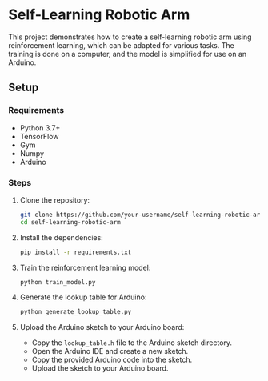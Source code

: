 # Self-Learning Robotic Arm

This project demonstrates how to create a self-learning robotic arm using reinforcement learning, which can be adapted for various tasks. The training is done on a computer, and the model is simplified for use on an Arduino.

## Setup

### Requirements

- Python 3.7+
- TensorFlow
- Gym
- Numpy
- Arduino

### Steps

1. Clone the repository:
    ```bash
    git clone https://github.com/your-username/self-learning-robotic-arm.git
    cd self-learning-robotic-arm
    ```

2. Install the dependencies:
    ```bash
    pip install -r requirements.txt
    ```

3. Train the reinforcement learning model:
    ```bash
    python train_model.py
    ```

4. Generate the lookup table for Arduino:
    ```bash
    python generate_lookup_table.py
    ```

5. Upload the Arduino sketch to your Arduino board:
    - Copy the `lookup_table.h` file to the Arduino sketch directory.
    - Open the Arduino IDE and create a new sketch.
    - Copy the provided Arduino code into the sketch.
    - Upload the sketch to your Arduino board.
